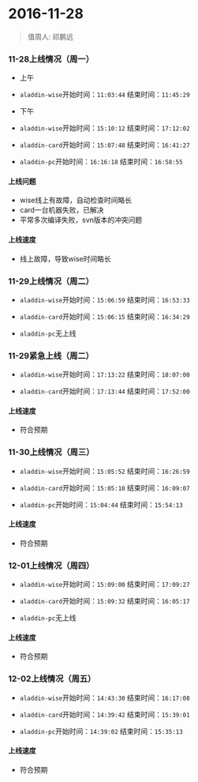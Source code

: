 # 2016-11-28

> 值周人: 祁鹏远

### 11-28上线情况（周一）

* 上午

* `aladdin-wise`开始时间：`11:03:44`   结束时间：`11:45:29`

* 下午

* `aladdin-wise`开始时间：`15:10:12`   结束时间：`17:12:02`

* `aladdin-card`开始时间：`15:07:48`   结束时间：`16:41:27`

* `aladdin-pc`开始时间：`16:16:18`   结束时间：`16:58:55`

#### 上线问题

* wise线上有故障，自动检查时间略长
* card一台机器失败，已解决
* 平常多次编译失败，svn版本的冲突问题

#### 上线速度

* 线上故障，导致wise时间略长


### 11-29上线情况（周二）

* `aladdin-wise`开始时间：`15:06:59`   结束时间：`16:53:33`

* `aladdin-card`开始时间：`15:06:15`   结束时间：`16:34:29`

* `aladdin-pc`无上线

### 11-29紧急上线（周二）

* `aladdin-wise`开始时间：`17:13:22`   结束时间：`18:07:00`

* `aladdin-card`开始时间：`17:13:44`   结束时间：`17:52:00`

#### 上线速度

* 符合预期


### 11-30上线情况（周三）

* `aladdin-wise`开始时间：`15:05:52`   结束时间：`16:26:59`

* `aladdin-card`开始时间：`15:05:10`   结束时间：`16:09:07`

* `aladdin-pc`开始时间：`15:04:44`   结束时间：`15:54:13`


#### 上线速度

* 符合预期


### 12-01上线情况（周四）

* `aladdin-wise`开始时间：`15:09:00`   结束时间：`17:09:27`

* `aladdin-card`开始时间：`15:09:32`   结束时间：`16:05:17`

* `aladdin-pc`无上线


#### 上线速度

* 符合预期


### 12-02上线情况（周五）

* `aladdin-wise`开始时间：`14:43:30`   结束时间：`16:17:08`

* `aladdin-card`开始时间：`14:39:42`   结束时间：`15:39:01`

* `aladdin-pc`开始时间：`14:39:02`   结束时间：`15:35:13`


#### 上线速度

* 符合预期
